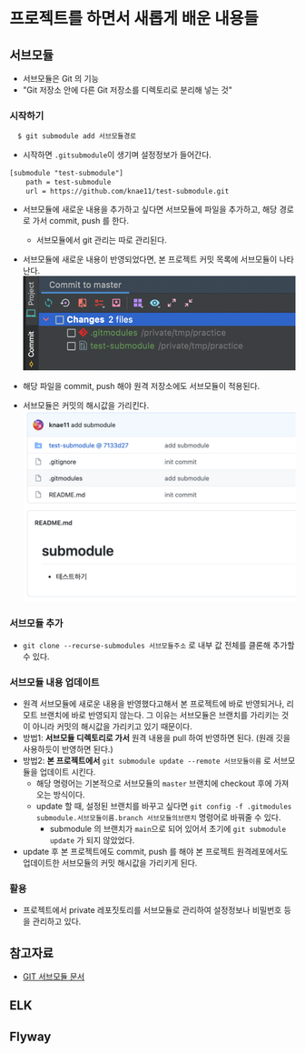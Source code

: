 # 프로젝트를 하면서 새롭게 배운 내용들

## 서브모듈

- 서브모듈은 Git 의 기능
- "Git 저장소 안에 다른 Git 저장소를 디렉토리로 분리해 넣는 것"
### 시작하기
```bash
  $ git submodule add 서브모듈경로
```
- 시작하면 `.gitsubmodule`이 생기며 설정정보가 들어간다.
```text
[submodule "test-submodule"]
	path = test-submodule
	url = https://github.com/knae11/test-submodule.git
```
- 서브모듈에 새로운 내용을 추가하고 싶다면 서브모듈에 파일을 추가하고, 해당 경로로 가서 commit, push 를 한다.
  - 서브모듈에서 git 관리는 따로 관리된다.
- 서브모듈에 새로운 내용이 반영되었다면, 본 프로젝트 커밋 목록에 서브모듈이 나타난다.
  ![서브모듈커밋](./images/2021-08-12-프로젝트/commit_submodule.png)

- 해당 파일을 commit, push 해야 원격 저장소에도 서브모듈이 적용된다.
- 서브모듈은 커밋의 해시값을 가리킨다.
  ![서브모듈remote](./images/2021-08-12-프로젝트/remote_submodule.png)
### 서브모듈 추가
- `git clone --recurse-submodules 서브모듈주소` 로 내부 값 전체를 클론해 추가할 수 있다.
### 서브모듈 내용 업데이트
- 원격 서브모듈에 새로운 내용을 반영했다고해서 본 프로젝트에 바로 반영되거나, 리모트 브랜치에 바로 반영되지 않는다.
  그 이유는 서브모듈은 브랜치를 가리키는 것이 아니라 커밋의 해시값을 가리키고 있기 때문이다.
- 방법1: **서브모듈 디렉토리로 가서** 원격 내용을 pull 하여 반영하면 된다. (원래 깃을 사용하듯이 반영하면 된다.)
- 방법2: **본 프로젝트에서** `git submodule update --remote 서브모듈이름` 로 서브모듈을 업데이트 시킨다.
  - 해당 명령어는 기본적으로 서브모듈의 `master` 브랜치에 checkout 후에 가져오는 방식이다.
  - update 할 때, 설정된 브랜치를 바꾸고 싶다면 `git config -f .gitmodules submodule.서브모듈이름.branch 서브모듈의브랜치` 명령어로 바꿔줄 수 있다.
    - submodule 의 브랜치가 `main`으로 되어 있어서 초기에 `git submodule update` 가 되지 않았었다.
- update 후 본 프로젝트에도 commit, push 를 해야 본 프로젝트 원격레포에서도 업데이트한 서브모듈의 커밋 해시값을 가리키게 된다.

### 활용
- 프로젝트에서 private 레포짓토리를 서브모듈로 관리하여 설정정보나 비밀번호 등을 관리하고 있다.
## 참고자료
- [GIT 서브모듈 문서](https://git-scm.com/book/ko/v2/Git-%EB%8F%84%EA%B5%AC-%EC%84%9C%EB%B8%8C%EB%AA%A8%EB%93%88)

## ELK

## Flyway
